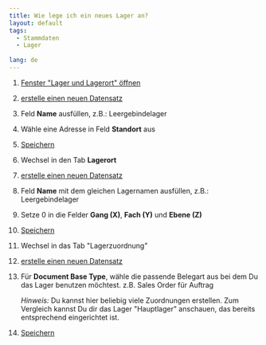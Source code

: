 ```yaml
---
title: Wie lege ich ein neues Lager an?  
layout: default
tags:
  - Stammdaten
  - Lager
  
lang: de
---
```


1. [Fenster "Lager und Lagerort" öffnen](Wie_finde_und_öffne_ich_ein_Fenster)
1. [erstelle einen neuen Datensatz](Wie_lege_ich_einen_neuen_datensatz_an) 
1. Feld **Name** ausfüllen, z.B.: Leergebindelager
1. Wähle eine Adresse in Feld **Standort** aus
1. [Speichern](Wie_lege_ich_einen_neuen_datensatz_an)
1. Wechsel in den Tab **Lagerort**
1. [erstelle einen neuen Datensatz](Wie_lege_ich_einen_neuen_datensatz_an) 
1. Feld **Name** mit dem gleichen Lagernamen ausfüllen, z.B.: Leergebindelager 
1. Setze 0 in die Felder **Gang (X)**, **Fach (Y)** und **Ebene (Z)** 
1. [Speichern](Wie_lege_ich_einen_neuen_datensatz_an)
1. Wechsel in das Tab "Lagerzuordnung"
1. [erstelle einen neuen Datensatz](Wie_lege_ich_einen_neuen_datensatz_an) 
1. Für **Document Base Type**, wähle die passende Belegart aus bei dem Du das Lager benutzen möchtest. z.B. Sales Order für Auftrag

   *Hinweis:* Du kannst hier beliebig viele Zuordnungen erstellen. Zum Vergleich kannst Du dir das Lager "Hauptlager" anschauen, das bereits entsprechend eingerichtet ist.
   
1. [Speichern](Wie_lege_ich_einen_neuen_datensatz_an)
